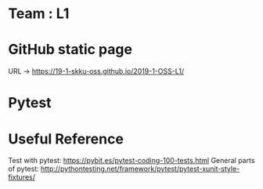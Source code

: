 # Team : L1

# GitHub static page
URL -> https://19-1-skku-oss.github.io/2019-1-OSS-L1/

# Pytest


# Useful Reference

Test with pytest: https://pybit.es/pytest-coding-100-tests.html
General parts of pytest: http://pythontesting.net/framework/pytest/pytest-xunit-style-fixtures/
